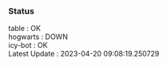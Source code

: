 ### Status


table : OK  
hogwarts : DOWN  
icy-bot : OK  
Latest Update : 2023-04-20 09:08:19.250729
